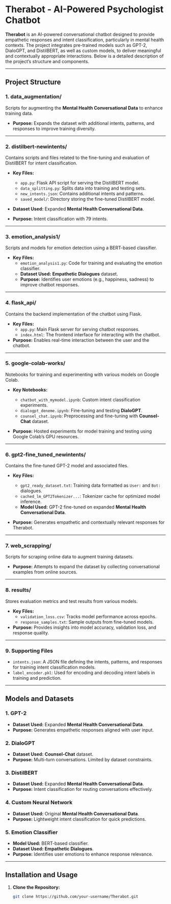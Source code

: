 # Therabot - AI-Powered Psychologist Chatbot

**Therabot** is an AI-powered conversational chatbot designed to provide empathetic responses and intent classification, particularly in mental health contexts. The project integrates pre-trained models such as GPT-2, DialoGPT, and DistilBERT, as well as custom models, to deliver meaningful and contextually appropriate interactions. Below is a detailed description of the project’s structure and components.

---

## **Project Structure**

### **1. data_augmentation/**
Scripts for augmenting the **Mental Health Conversational Data** to enhance training data.

- **Purpose:** Expands the dataset with additional intents, patterns, and responses to improve training diversity.

---

### **2. distilbert-newintents/**
Contains scripts and files related to the fine-tuning and evaluation of DistilBERT for intent classification.

- **Key Files:**
  - `app.py`: Flask API script for serving the DistilBERT model.
  - `data_splitting.py`: Splits data into training and testing sets.
  - `new_intents.json`: Contains additional intents and patterns.
  - `saved_model/`: Directory storing the fine-tuned DistilBERT model.

- **Dataset Used:** Expanded **Mental Health Conversational Data**.
- **Purpose:** Intent classification with 79 intents.

---

### **3. emotion_analysis1/**
Scripts and models for emotion detection using a BERT-based classifier.

- **Key Files:**
  - `emotion_analysis1.py`: Code for training and evaluating the emotion classifier.
  - **Dataset Used:** **Empathetic Dialogues** dataset.
  - **Purpose:** Identifies user emotions (e.g., happiness, sadness) to improve chatbot responses.

---

### **4. flask_api/**
Contains the backend implementation of the chatbot using Flask.

- **Key Files:**
  - `app.py`: Main Flask server for serving chatbot responses.
  - `index.html`: The frontend interface for interacting with the chatbot.
- **Purpose:** Enables real-time interaction between the user and the chatbot.

---

### **5. google-colab-works/**
Notebooks for training and experimenting with various models on Google Colab.

- **Key Notebooks:**
  - `chatbot_with_mymodel.ipynb`: Custom intent classification experiments.
  - `dialogpt_deneme.ipynb`: Fine-tuning and testing **DialoGPT**.
  - `counsel_chat.ipynb`: Preprocessing and fine-tuning with **Counsel-Chat** dataset.

- **Purpose:** Hosted experiments for model training and testing using Google Colab’s GPU resources.

---

### **6. gpt2-fine_tuned_newintents/**
Contains the fine-tuned GPT-2 model and associated files.

- **Key Files:**
  - `gpt2_ready_dataset.txt`: Training data formatted as `User:` and `Bot:` dialogues.
  - `cached_lm_GPT2Tokenizer...`: Tokenizer cache for optimized model inference.
  - **Model Used:** GPT-2 fine-tuned on expanded **Mental Health Conversational Data**.

- **Purpose:** Generates empathetic and contextually relevant responses for Therabot.

---

### **7. web_scrapping/**
Scripts for scraping online data to augment training datasets.

- **Purpose:** Attempts to expand the dataset by collecting conversational examples from online sources.

---

### **8. results/**
Stores evaluation metrics and test results from various models.

- **Key Files:**
  - `validation_loss.csv`: Tracks model performance across epochs.
  - `response_samples.txt`: Sample outputs from fine-tuned models.
- **Purpose:** Provides insights into model accuracy, validation loss, and response quality.

---

### **9. Supporting Files**
- `intents.json`: A JSON file defining the intents, patterns, and responses for training intent classification models.
- `label_encoder.pkl`: Used for encoding and decoding intent labels in training and prediction.

---

## **Models and Datasets**

### **1. GPT-2**
- **Dataset Used:** Expanded **Mental Health Conversational Data**.
- **Purpose:** Generates empathetic responses aligned with user input.

### **2. DialoGPT**
- **Dataset Used:** **Counsel-Chat** dataset.
- **Purpose:** Multi-turn conversations. Limited by dataset constraints.

### **3. DistilBERT**
- **Dataset Used:** Expanded **Mental Health Conversational Data**.
- **Purpose:** Intent classification for routing conversations effectively.

### **4. Custom Neural Network**
- **Dataset Used:** Original **Mental Health Conversational Data**.
- **Purpose:** Lightweight intent classification for quick predictions.

### **5. Emotion Classifier**
- **Model Used:** BERT-based classifier.
- **Dataset Used:** **Empathetic Dialogues**.
- **Purpose:** Identifies user emotions to enhance response relevance.

---

## **Installation and Usage**

1. **Clone the Repository:**
   ```bash
   git clone https://github.com/your-username/Therabot.git
